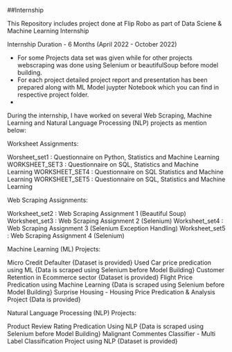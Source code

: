 ##Internship


This Repository includes project done at Flip Robo as part of Data Sciene & Machine Learning Internship

Internship Duration - 6 Months (April 2022 - October 2022)

- For some Projects data set was given while for other projects webscraping was done using Selenium or beautifulSoup before model building.
- For each project detailed project report and presentation has been prepared along with ML Model juypter Notebook which you can find in respective project folder.
- 
During the internship, I have worked on several Web Scraping, Machine Learning and Natural Language Processing (NLP) projects as mention below:

Worksheet Assignments:

Worsheet_set1  : Questionnaire on Python, Statistics and Machine Learning
WORKSHEET_SET3 : Questionnaire on SQL, Statistics and Machine Learning
WORKSHEET_SET4 : Questionnaire on SQL Statistics and Machine Learning
WORKSHEET_SET5 : Questionnaire on SQL, Statistics and Machine Learning


Web Scraping Assignments:

Worksheet_set2 : Web Scraping Assignment 1 (Beautiful Soup)
Worksheet_set3 : Web Scraping Assignment 2 (Selenium)
Worksheet_set4 : Web Scraping Assignment 3 (Selenium Exception Handling)
Worksheet_set5 : Web Scraping Assignment 4 (Selenium)


Machine Learning (ML) Projects: 

Micro Credit Defaulter {Dataset is provided}
Used Car price predication using ML {Data is scraped using Selenium before Model Building}
Customer Retention in Ecommerce sector {Dataset is provided}
Flight Price Predication using Machine Learning {Data is scraped using Selenium before Model Building}
Surprise Housing - Housing Price Predication & Analysis Project {Data is provided}


Natural Language Processing (NLP) Projects:

Product Review Rating Predication Using NLP {Data is scraped using Selenium before Model Building}
Malignant Commentes Classifier - Multi Label Classification Project using NLP {Dataset is provided}
